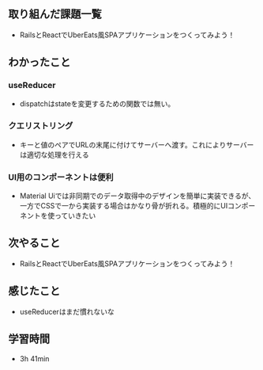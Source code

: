 ## 取り組んだ課題一覧
- RailsとReactでUberEats風SPAアプリケーションをつくってみよう！
## わかったこと
### useReducer
- dispatchはstateを変更するための関数では無い。
### クエリストリング
- キーと値のペアでURLの末尾に付けてサーバーへ渡す。これによりサーバーは適切な処理を行える
### UI用のコンポーネントは便利
- Material Uiでは非同期でのデータ取得中のデザインを簡単に実装できるが、一方でCSSで一から実装する場合はかなり骨が折れる。積極的にUIコンポーネントを使っていきたい
## 次やること
- RailsとReactでUberEats風SPAアプリケーションをつくってみよう！
## 感じたこと
- useReducerはまだ慣れないな
## 学習時間
- 3h 41min